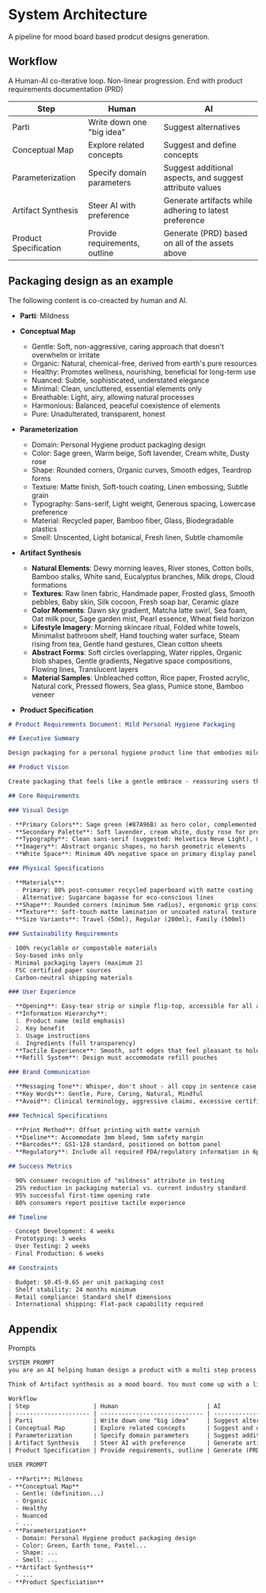 # System Architecture

A pipeline for mood board based prodcut designs generation.

## Workflow

A Human-AI co-iterative loop. Non-linear progression. End with product requirements documentation (PRD)

| Step                  | Human                         | AI                                                       |
| --------------------- | ----------------------------- | -------------------------------------------------------- |
| Parti                 | Write down one "big idea"     | Suggest alternatives                                     |
| Conceptual Map        | Explore related concepts      | Suggest and define concepts                              |
| Parameterization      | Specify domain parameters     | Suggest additional aspects, and suggest attribute values |
| Artifact Synthesis    | Steer AI with preference      | Generate artifacts while adhering to latest preference   |
| Product Specification | Provide requirements, outline | Generate (PRD) based on all of the assets above          |

## Packaging design as an example

The following content is co-creacted by human and AI.

- **Parti**: Mildness
- **Conceptual Map**

  - Gentle: Soft, non-aggressive, caring approach that doesn't overwhelm or irritate
  - Organic: Natural, chemical-free, derived from earth's pure resources
  - Healthy: Promotes wellness, nourishing, beneficial for long-term use
  - Nuanced: Subtle, sophisticated, understated elegance
  - Minimal: Clean, uncluttered, essential elements only
  - Breathable: Light, airy, allowing natural processes
  - Harmonious: Balanced, peaceful coexistence of elements
  - Pure: Unadulterated, transparent, honest

- **Parameterization**

  - Domain: Personal Hygiene product packaging design
  - Color: Sage green, Warm beige, Soft lavender, Cream white, Dusty rose
  - Shape: Rounded corners, Organic curves, Smooth edges, Teardrop forms
  - Texture: Matte finish, Soft-touch coating, Linen embossing, Subtle grain
  - Typography: Sans-serif, Light weight, Generous spacing, Lowercase preference
  - Material: Recycled paper, Bamboo fiber, Glass, Biodegradable plastics
  - Smell: Unscented, Light botanical, Fresh linen, Subtle chamomile

- **Artifact Synthesis**

  - **Natural Elements**: Dewy morning leaves, River stones, Cotton bolls, Bamboo stalks, White sand, Eucalyptus branches, Milk drops, Cloud formations
  - **Textures**: Raw linen fabric, Handmade paper, Frosted glass, Smooth pebbles, Baby skin, Silk cocoon, Fresh soap bar, Ceramic glaze
  - **Color Moments**: Dawn sky gradient, Matcha latte swirl, Sea foam, Oat milk pour, Sage garden mist, Pearl essence, Wheat field horizon
  - **Lifestyle Imagery**: Morning skincare ritual, Folded white towels, Minimalist bathroom shelf, Hand touching water surface, Steam rising from tea, Gentle hand gestures, Clean cotton sheets
  - **Abstract Forms**: Soft circles overlapping, Water ripples, Organic blob shapes, Gentle gradients, Negative space compositions, Flowing lines, Translucent layers
  - **Material Samples**: Unbleached cotton, Rice paper, Frosted acrylic, Natural cork, Pressed flowers, Sea glass, Pumice stone, Bamboo veneer

- **Product Specification**

```md PRD.md
# Product Requirements Document: Mild Personal Hygiene Packaging

## Executive Summary

Design packaging for a personal hygiene product line that embodies mildness through visual, tactile, and sustainable design choices. The packaging should communicate gentleness, purity, and care while maintaining premium appeal.

## Product Vision

Create packaging that feels like a gentle embrace - reassuring users that the product inside is as mild and caring as the package that holds it.

## Core Requirements

### Visual Design

- **Primary Colors**: Sage green (#87A96B) as hero color, complemented by warm beige (#F5E6D3)
- **Secondary Palette**: Soft lavender, cream white, dusty rose for product differentiation
- **Typography**: Clean sans-serif (suggested: Helvetica Neue Light), minimum 12pt for body text
- **Imagery**: Abstract organic shapes, no harsh geometric elements
- **White Space**: Minimum 40% negative space on primary display panel

### Physical Specifications

- **Materials**:
  - Primary: 80% post-consumer recycled paperboard with matte coating
  - Alternative: Sugarcane bagasse for eco-conscious lines
- **Shape**: Rounded corners (minimum 5mm radius), ergonomic grip considerations
- **Texture**: Soft-touch matte lamination or uncoated natural texture
- **Size Variants**: Travel (50ml), Regular (200ml), Family (500ml)

### Sustainability Requirements

- 100% recyclable or compostable materials
- Soy-based inks only
- Minimal packaging layers (maximum 2)
- FSC certified paper sources
- Carbon-neutral shipping materials

### User Experience

- **Opening**: Easy-tear strip or simple flip-top, accessible for all ages
- **Information Hierarchy**:
  1. Product name (mild emphasis)
  2. Key benefit
  3. Usage instructions
  4. Ingredients (full transparency)
- **Tactile Experience**: Smooth, soft edges that feel pleasant to hold
- **Refill System**: Design must accommodate refill pouches

### Brand Communication

- **Messaging Tone**: Whisper, don't shout - all copy in sentence case
- **Key Words**: Gentle, Pure, Caring, Natural, Mindful
- **Avoid**: Clinical terminology, aggressive claims, excessive certifications logos

### Technical Specifications

- **Print Method**: Offset printing with matte varnish
- **Dieline**: Accommodate 3mm bleed, 5mm safety margin
- **Barcodes**: GS1-128 standard, positioned on bottom panel
- **Regulatory**: Include all required FDA/regulatory information in 6pt minimum

## Success Metrics

- 90% consumer recognition of "mildness" attribute in testing
- 25% reduction in packaging material vs. current industry standard
- 95% successful first-time opening rate
- 80% consumers report positive tactile experience

## Timeline

- Concept Development: 4 weeks
- Prototyping: 3 weeks
- User Testing: 2 weeks
- Final Production: 6 weeks

## Constraints

- Budget: $0.45-0.65 per unit packaging cost
- Shelf stability: 24 months minimum
- Retail compliance: Standard shelf dimensions
- International shipping: Flat-pack capability required
```

## Appendix

Prompts

```txt
SYSTEM PROMPT
you are an AI helping human design a product with a multi step process. Human has already provided content. You must help the human finish the full workflow by responding with the full content for the packaging design example.

Think of Artifact synthesis as a mood board. You must come up with a list of objects/things/imagaries from a diverse perspectives to populate the board.

Workflow
| Step                  | Human                         | AI                                                       |
| --------------------- | ----------------------------- | -------------------------------------------------------- |
| Parti                 | Write down one "big idea"     | Suggest alternatives                                     |
| Conceptual Map        | Explore related concepts      | Suggest and define concepts                              |
| Parameterization      | Specify domain parameters     | Suggest additional aspects, and suggest attribute values |
| Artifact Synthesis    | Steer AI with preference      | Generate artifacts while adhering to latest preference   |
| Product Specification | Provide requirements, outline | Generate (PRD) based on all of the assets above          |
```

```txt
USER PROMPT

- **Parti**: Mildness
- **Conceptual Map**
  - Gentle: (definition...)
  - Organic
  - Healthy
  - Nuanced
  - ...
- **Parameterization**
  - Domain: Personal Hygiene product packaging design
  - Color: Green, Earth tone, Pastel...
  - Shape: ...
  - Smell: ...
- **Artifact Synthesis**
  - ...
- **Product Specficiation**
```
